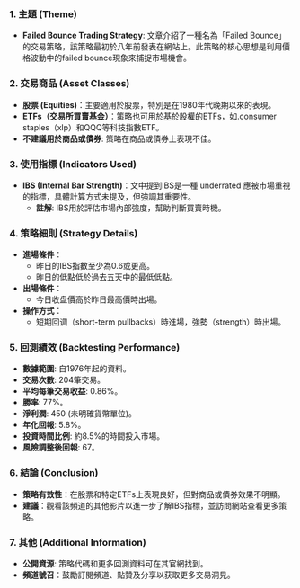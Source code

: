 ### 1. 主題 (Theme)
   - **Failed Bounce Trading Strategy**: 文章介紹了一種名為「Failed Bounce」的交易策略，該策略最初於八年前發表在網站上。此策略的核心思想是利用價格波動中的failed bounce現象來捕捉市場機會。

### 2. 交易商品 (Asset Classes)
   - **股票 (Equities)**：主要適用於股票，特別是在1980年代晚期以來的表現。
   - **ETFs（交易所買賣基金）**：策略也可用於基於股權的ETFs，如.consumer staples（xlp）和QQQ等科技指數ETF。
   - **不建議用於商品或債券**: 策略在商品或債券上表現不佳。

### 3. 使用指標 (Indicators Used)
   - **IBS (Internal Bar Strength)**：文中提到IBS是一種 underrated 應被市場重視的指標，具體計算方式未提及，但強調其重要性。
     - **註解**: IBS用於評估市場內部強度，幫助判斷買賣時機。

### 4. 策略細則 (Strategy Details)
   - **進場條件**：
     - 昨日的IBS指數至少為0.6或更高。
     - 昨日的低點低於過去五天中的最低低點。
   - **出場條件**：
     - 今日收盘價高於昨日最高價時出場。
   - **操作方式**：
     - 短期回调（short-term pullbacks）時進場，強勢（strength）時出場。

### 5. 回測績效 (Backtesting Performance)
   - **數據範圍**: 自1976年起的資料。
   - **交易次數**: 204筆交易。
   - **平均每筆交易收益**: 0.86%。
   - **勝率**: 77%。
   - **淨利潤**: 450 (未明確貨幣單位)。
   - **年化回報**: 5.8%。
   - **投資時間比例**: 約8.5%的時間投入市場。
   - **風險調整後回報**: 67。

### 6. 結論 (Conclusion)
   - **策略有效性**：在股票和特定ETFs上表現良好，但對商品或債券效果不明顯。
   - **建議**：觀看該頻道的其他影片以進一步了解IBS指標，並訪問網站查看更多策略。

### 7. 其他 (Additional Information)
   - **公開資源**: 策略代碼和更多回測資料可在其官網找到。
   - **頻道號召**：鼓勵訂閱頻道、點贊及分享以获取更多交易洞見。
